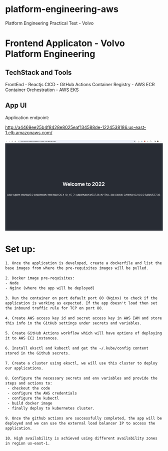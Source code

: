 # platform-engineering-aws

Platform Engineering Practical Test - Volvo

# Frontend Applicaton - Volvo Platform Engineering

## TechStack and Tools

FrontEnd - Reactjs
CICD - GitHub Actions
Container Registry - AWS ECR
Container Orchestration - AWS EKS

## App UI

Application endpoint:

http://a4469ee25b4f8428e8025eaf134588de-1224538186.us-east-1.elb.amazonaws.com/

![Alt text](image.png)

# Set up:

```
1. Once the application is developed, create a dockerfile and list the base images from where the pre-requisites images will be pulled.

2. Docker image pre-requisites:
- Node
- Nginx (where the app will be deployed)

3. Run the container on port default port 80 (Nginx) to check if the application is working as expected. If the app doesn't load then set the inbound traffic rule for TCP on port 80.

4. Create AWS access key id and secret access key in AWS IAM and store this info in the GitHub settings under secrets and variables.

5. Create GitHub Actions workflow which will have options of deploying it to AWS EC2 instances.

6. Install eksctl and kubectl and get the ~/.kube/config content stored in the Github secrets.

7. Create a cluster using eksctl, we will use this cluster to deploy our applications.

8. Configure the necessary secrets and env variables and provide the steps and actions to:
 - checkout the code
 - configure the AWS credentials
 - configure the kubectl
 - build docker image
 - finally deploy to kubernetes cluster.

9. Once the github actions are successfully completed, the app will be deployed and we can use the external load balancer IP to access the application.

10. High availability is achieved using different availability zones in region us-east-1.

```
